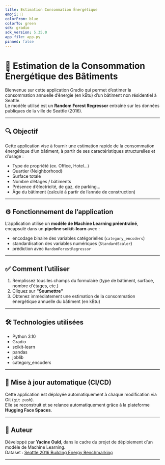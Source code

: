 ```yaml
---
title: Estimation Consommation Énergétique
emoji: 🏢
colorFrom: blue
colorTo: green
sdk: gradio
sdk_version: 5.35.0
app_file: app.py
pinned: false
---
```




# 🏢 Estimation de la Consommation Énergétique des Bâtiments

Bienvenue sur cette application Gradio qui permet d’estimer la consommation annuelle d’énergie (en kBtu) d’un bâtiment non résidentiel à Seattle.  
Le modèle utilisé est un **Random Forest Regressor** entraîné sur les données publiques de la ville de Seattle (2016).

---

## 🔍 Objectif

Cette application vise à fournir une estimation rapide de la consommation énergétique d’un bâtiment, à partir de ses caractéristiques structurelles et d’usage :

- Type de propriété (ex. Office, Hotel…)
- Quartier (Neighborhood)
- Surface totale
- Nombre d’étages / bâtiments
- Présence d’électricité, de gaz, de parking…
- Âge du bâtiment (calculé à partir de l’année de construction)

---

## ⚙️ Fonctionnement de l’application

L’application utilise un **modèle de Machine Learning préentraîné**, encapsulé dans un **pipeline scikit-learn** avec :

- encodage binaire des variables catégorielles (`category_encoders`)
- standardisation des variables numériques (`StandardScaler`)
- prédiction avec `RandomForestRegressor`

---

## ✅ Comment l’utiliser

1. Remplissez tous les champs du formulaire (type de bâtiment, surface, nombre d'étages, etc.)
2. Cliquez sur **"Soumettre"**
3. Obtenez immédiatement une estimation de la consommation énergétique annuelle du bâtiment (en kBtu)

---

## 🛠️ Technologies utilisées

- Python 3.10
- Gradio
- scikit-learn
- pandas
- joblib
- category_encoders

---

## 🔄 Mise à jour automatique (CI/CD)

Cette application est déployée automatiquement à chaque modification via Git (`git push`).  
Elle se reconstruit et se relance automatiquement grâce à la plateforme **Hugging Face Spaces**.

---

## 👤 Auteur

Développé par **Yacine Ould**, dans le cadre du projet de déploiement d’un modèle de Machine Learning.  
Dataset : [Seattle 2016 Building Energy Benchmarking](https://data.seattle.gov)

---